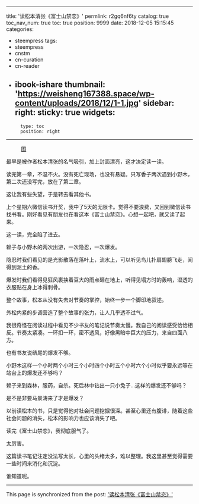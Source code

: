 
---
title: '读松本清张《富士山禁恋》'
permlink: r2gq6nf6ty
catalog: true
toc_nav_num: true
toc: true
position: 9999
date: 2018-12-05 15:15:45
categories:
- steempress
tags:
- steempress
- cnstm
- cn-curation
- cn-reader
- ibook-ishare
thumbnail: 'https://weisheng167388.space/wp-content/uploads/2018/12/1-1.jpg'
sidebar:
    right:
        sticky: true
widgets:
    -
        type: toc
        position: right
---


<figure class="wp-block-image"><img src="https://weisheng167388.space/wp-content/uploads/2018/12/1-1.jpg" alt="" class="wp-image-232"/><br/><figcaption><a href="https://dingyue.nosdn.127.net/06RkjVEYLbEzgdnvsjJU11Uq0IXsdPedE9V4uWMggyYZV1502095257112compressflag.jpg">图</a></figcaption></figure>
<p></p>
<p>最早是被作者松本清张的名气吸引，加上封面漂亮，这才决定读一读。</p>
<p>读完第一章，不温不火。没有死亡现场，也没有悬疑。只写香子两次遇到小野木，第二次还没写完，放在了第二章。</p>
<p>这让我有些失望，于是转去看其他书。</p>
<p>上个星期六微信读书开奖，我中了5天的无限卡。觉得不要浪费，又回到微信读书找书看。刚好看见有朋友也在看这本《富士山禁恋》。心想一起吧，就又读了起来。</p>
<p>这一读，完全陷了进去。</p>
<p>赖子与小野木的两次出游，一次隐忍，一次爆发。</p>
<p>隐忍时我们看见的是光影散落在落叶上，流水上，可以听见鸟儿扑扇翅膀飞走，闻得到泥土的香。</p>
<p>爆发时我们看得见狂风裹挟着豆大的雨点砸在地上，听得见塌方时的轰响，湿透的衣服贴在身上冰得刺骨。</p>
<p>整个故事，松本从没有失去对节奏的掌控，始终一步一个脚印地叙述。</p>
<p>外松内紧的步调营造了整个故事的张力，让人几乎透不过气。</p>
<p>我很奇怪在阅读过程中看见不少书友的笔记说节奏太慢。我自己的阅读感受恰恰相反。节奏太紧凑。一环扣一环，密不透风，好像黑暗中巨大的压力，来自四面八方。</p>
<p>也有书友说结尾的爆发不够。</p>
<p>小野木这样一个小时两个小时三个小时四个小时五个小时六个小时似乎要永远等在站台上的爆发还不够吗？</p>
<p>赖子来到森林，服药，自杀。死后林中钻出一只小兔子...这样的爆发还不够吗？</p>
<p>是不是非要马景涛来了才是爆发？</p>
<p>以前读松本的书，只是觉得他对社会问题挖掘很深。甚至心里还有腹诽，随着这些社会问题的消失，松本的影响力也应该消失了吧。</p>
<p>读完《富士山禁恋》，我彻底服气了。</p>
<p>太厉害。</p>
<p>这篇读书笔记注定没法写太长，心里的头绪太多，难以整理。我这里甚至觉得需要一些时间来消化和沉淀。</p>
<p>谁知道呢。</p>


- - -

This page is synchronized from the post: ['读松本清张《富士山禁恋》'](https://steemit.com/@weisheng167388/r2gq6nf6ty)
